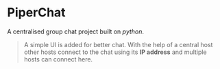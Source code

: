 # PiperChat
A centralised group chat project built on *python*. 
> A simple UI is added for better chat.
With the help of a central host other hosts connect to the chat using its **IP address** and multiple hosts can connect here.
